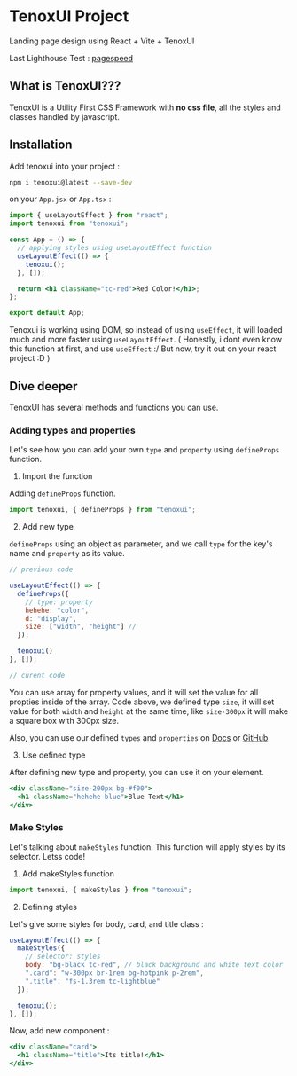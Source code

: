 # TenoxUI Project

Landing page design using React + Vite + TenoxUI

Last Lighthouse Test : [pagespeed](https://pagespeed.web.dev/analysis/https-react-tui-app-web-app/b8ho3tas0c?form_factor=desktop)

## What is TenoxUI???

TenoxUI is a Utility First CSS Framework with **no css file**, all the styles and classes handled by javascript.

## Installation

Add tenoxui into your project :

```sh
npm i tenoxui@latest --save-dev
```

on your `App.jsx` or `App.tsx` :

```jsx
import { useLayoutEffect } from "react";
import tenoxui from "tenoxui";

const App = () => {
  // applying styles using useLayoutEffect function
  useLayoutEffect(() => {
    tenoxui();
  }, []);

  return <h1 className="tc-red">Red Color!</h1>;
};

export default App;
```

Tenoxui is working using DOM, so instead of using `useEffect`, it will loaded much and more faster using `useLayoutEffect`. (  Honestly, i dont even know this function at first, and use `useEffect` :/ But now, try it out on your react project :D )

## Dive deeper

TenoxUI has several methods and functions you can use.

### Adding types and properties

Let's see how you can add your own `type` and `property` using `defineProps` function.

1. Import the function

Adding `defineProps` function.

```js
import tenoxui, { defineProps } from "tenoxui";
```

2. Add new type

`defineProps` using an object as parameter, and we call `type` for the key's name and `property` as its value.

```js
// previous code

useLayoutEffect(() => {
  defineProps({
    // type: property
    hehehe: "color",
    d: "display",
    size: ["width", "height"] // 
  });

  tenoxui()
}, []);

// curent code
```

You can use array for property values, and it will set the value for all propties inside of the array. Code above, we defined type `size`, it will set value for both `width` and `height` at the same time, like `size-300px` it will make a square box with 300px size.

Also, you can use our defined `types` and `properties` on [Docs](https://tenoxui.web.app/docs/extras/all-class) or [GitHub](https://github.com/tenoxui/css/blob/main/src/js/lib/property.js)

3. Use defined type

After defining new type and property, you can use it on your element.

```jsx
<div className="size-200px bg-#f00">
  <h1 className="hehehe-blue">Blue Text</h1>
</div>
```

### Make Styles

Let's talking about `makeStyles` function. This function will apply styles by its selector. Letss code!

1. Add makeStyles function

```js
import tenoxui, { makeStyles } from "tenoxui";
```

2. Defining styles

Let's give some styles for body, card, and title class :

```js
useLayoutEffect(() => {
  makeStyles({
    // selector: styles
    body: "bg-black tc-red", // black background and white text color
    ".card": "w-300px br-1rem bg-hotpink p-2rem",
    ".title": "fs-1.3rem tc-lightblue"
  });

  tenoxui();
}, []);
```

Now, add new component :


```jsx
<div className="card">
  <h1 className="title">Its title!</h1>
</div>
```
